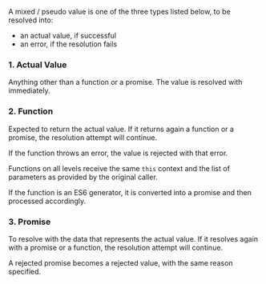 A mixed / pseudo value is one of the three types listed below, to be resolved into:
* an actual value, if successful
* an error, if the resolution fails

### 1. Actual Value

Anything other than a function or a promise. The value is resolved with immediately.

### 2. Function

Expected to return the actual value. If it returns again a function or a promise, the resolution attempt will continue.

If the function throws an error, the value is rejected with that error.

Functions on all levels receive the same `this` context and the list of parameters as provided by the original caller.

If the function is an ES6 generator, it is converted into a promise and then processed accordingly.

### 3. Promise

To resolve with the data that represents the actual value. If it resolves again with a promise or a function, the resolution attempt will continue.

A rejected promise becomes a rejected value, with the same reason specified.

